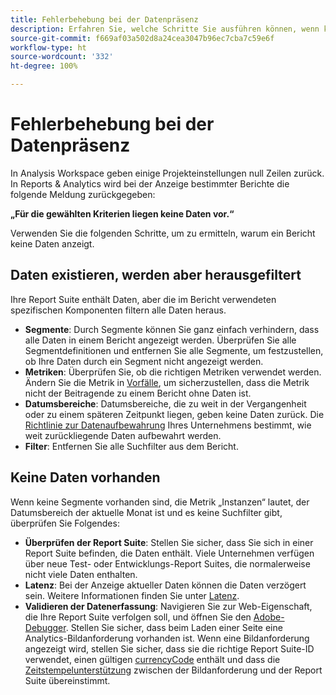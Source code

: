 ```yaml
---
title: Fehlerbehebung bei der Datenpräsenz
description: Erfahren Sie, welche Schritte Sie ausführen können, wenn keine Daten in Berichten angezeigt werden.
source-git-commit: f669af03a502d8a24cea3047b96ec7cba7c59e6f
workflow-type: ht
source-wordcount: '332'
ht-degree: 100%

---
```



# Fehlerbehebung bei der Datenpräsenz

In Analysis Workspace geben einige Projekteinstellungen null Zeilen zurück. In Reports &amp; Analytics wird bei der Anzeige bestimmter Berichte die folgende Meldung zurückgegeben:

**„Für die gewählten Kriterien liegen keine Daten vor.“**

Verwenden Sie die folgenden Schritte, um zu ermitteln, warum ein Bericht keine Daten anzeigt.

## Daten existieren, werden aber herausgefiltert

Ihre Report Suite enthält Daten, aber die im Bericht verwendeten spezifischen Komponenten filtern alle Daten heraus.

* **Segmente**: Durch Segmente können Sie ganz einfach verhindern, dass alle Daten in einem Bericht angezeigt werden. Überprüfen Sie alle Segmentdefinitionen und entfernen Sie alle Segmente, um festzustellen, ob Ihre Daten durch ein Segment nicht angezeigt werden.
* **Metriken**: Überprüfen Sie, ob die richtigen Metriken verwendet werden. Ändern Sie die Metrik in [Vorfälle](/help/components/metrics/occurrences.md), um sicherzustellen, dass die Metrik nicht der Beitragende zu einem Bericht ohne Daten ist.
* **Datumsbereiche**: Datumsbereiche, die zu weit in der Vergangenheit oder zu einem späteren Zeitpunkt liegen, geben keine Daten zurück. Die [Richtlinie zur Datenaufbewahrung](data-retention.md) Ihres Unternehmens bestimmt, wie weit zurückliegende Daten aufbewahrt werden.
* **Filter**: Entfernen Sie alle Suchfilter aus dem Bericht.

## Keine Daten vorhanden

Wenn keine Segmente vorhanden sind, die Metrik „Instanzen“ lautet, der Datumsbereich der aktuelle Monat ist und es keine Suchfilter gibt, überprüfen Sie Folgendes:

* **Überprüfen der Report Suite**: Stellen Sie sicher, dass Sie sich in einer Report Suite befinden, die Daten enthält. Viele Unternehmen verfügen über neue Test- oder Entwicklungs-Report Suites, die normalerweise nicht viele Daten enthalten.
* **Latenz**: Bei der Anzeige aktueller Daten können die Daten verzögert sein. Weitere Informationen finden Sie unter [Latenz](latency.md).
* **Validieren der Datenerfassung**: Navigieren Sie zur Web-Eigenschaft, die Ihre Report Suite verfolgen soll, und öffnen Sie den [Adobe-Debugger](https://experienceleague.adobe.com/docs/debugger/using/experience-cloud-debugger.html?lang=de). Stellen Sie sicher, dass beim Laden einer Seite eine Analytics-Bildanforderung vorhanden ist. Wenn eine Bildanforderung angezeigt wird, stellen Sie sicher, dass sie die richtige Report Suite-ID verwendet, einen gültigen [currencyCode](/help/implement/vars/config-vars/currencycode.md) enthält und dass die [Zeitstempelunterstützung](/help/implement/vars/page-vars/timestamp.md) zwischen der Bildanforderung und der Report Suite übereinstimmt.
